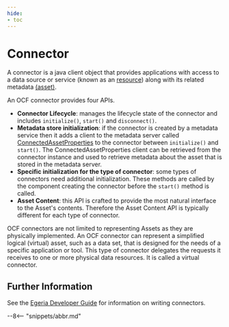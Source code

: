 ```yaml
---
hide:
- toc
---
```


<!-- SPDX-License-Identifier: CC-BY-4.0 -->
<!-- Copyright Contributors to the ODPi Egeria project. -->

# Connector

A connector is a java client object that provides applications with access to a data source or service
(known as an [resource](/egeria-docs/concepts/resource)) along with its related metadata [(asset)](/egeria-docs/concepts/asset).

An OCF connector provides four APIs.

* **Connector Lifecycle**: manages the lifecycle state of the connector and includes `initialize()`, `start()` and
  `disconnect()`.
* **Metadata store initialization**: if the connector is created by a metadata service then it adds a client to
  the metadata server called [ConnectedAssetProperties](connected-asset-properties.md) to the connector
  between `initialize()` and `start()`.  The ConnectedAssetProperties client can be retrieved from the
  connector instance and used to retrieve metadata about the asset that is stored in the metadata server.
* **Specific initialization for the type of connector**: some types of connectors need additional initialization.
  These methods are called by the component creating the connector before the `start()` method is called.
* **Asset Content**: this API is crafted to provide the most natural interface to the Asset's contents. 
  Therefore the Asset Content API is typically different for each type of connector.

OCF connectors are not limited to representing Assets as they are physically implemented.
An OCF connector can represent a simplified logical (virtual) asset, such as a data set, that is designed for the needs
of a specific application or tool.
This type of connector delegates the requests it receives to one or more physical data resources.
It is called a virtual connector.

## Further Information

See the [Egeria Developer Guide](/egeria-docs/guides/developer) for information on writing connectors.


--8<-- "snippets/abbr.md"





